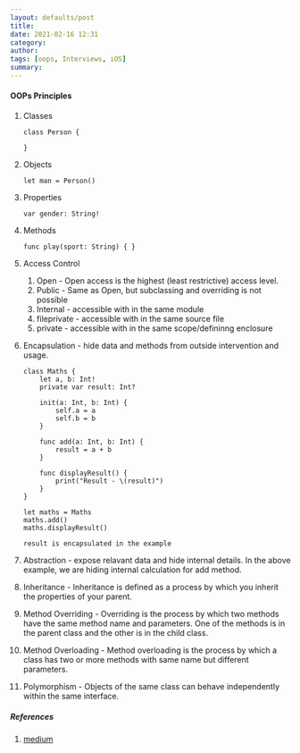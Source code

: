 ```yaml
---
layout: defaults/post
title: 
date: 2021-02-16 12:31
category: 
author: 
tags: [oops, Interviews, iOS]
summary: 
---
```


#### OOPs Principles

1. Classes <br>
    ```
    class Person {
    
    }
    ```
1. Objects
    ```
    let man = Person()
    ```
1. Properties
    ```
    var gender: String!
    ```
1. Methods
    ```
    func play(sport: String) { }
    ```
1. Access Control 
    1. Open - Open access is the highest (least restrictive) access level.
    1. Public - Same as Open, but subclassing and overriding is not possible
    1. Internal - accessible with in the same module
    1. fileprivate - accessible with in the same source file
    1. private - accessible with in the same scope/defininng enclosure
1. Encapsulation - hide data and methods from outside intervention and usage.
    ```
    class Maths {
        let a, b: Int!
        private var result: Int?

        init(a: Int, b: Int) {
            self.a = a
            self.b = b
        }

        func add(a: Int, b: Int) { 
            result = a + b
        }

        func displayResult() {
            print("Result - \(result)")
        }
    }

    let maths = Maths
    maths.add()
    maths.displayResult()

    result is encapsulated in the example

    ```
    
1. Abstraction - expose relavant data and hide internal details. 
    In the above example, we are hiding internal calculation for add method.

1. Inheritance - Inheritance is defined as a process by which you inherit the properties of your parent.
1. Method Overriding - Overriding is the process by which two methods have the same method name and parameters. One of the methods is in the parent class and the other is in the child class.

1. Method Overloading - Method overloading is the process by which a class has two or more methods with same name but different parameters.
1. Polymorphism - Objects of the same class can behave independently within the same interface.


##### References
1. [medium](https://medium.com/swift-india/oops-in-swift-998738407423)